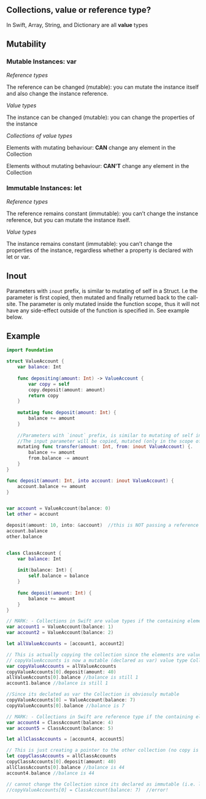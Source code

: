 ## Collections, value or reference type?
In Swift, Array, String, and Dictionary are all **value** types

## Mutability
### Mutable Instances: var
*Reference types*

The reference can be changed (mutable): you can mutate the instance itself and also change the instance reference.

*Value types*

The instance can be changed (mutable): you can change the properties of the instance

*Collections of value types*

Elements with mutating behaviour: **CAN** change any element in the Collection

Elements without mutating behaviour: **CAN'T** change any element in the Collection


### Immutable Instances: let
*Reference types*

The reference remains constant (immutable): you can’t change the instance reference, but you can mutate the instance itself.

*Value types*

The instance remains constant (immutable): you can’t change the properties of the instance, regardless whether a property is declared with let or var.


## Inout
Parameters with `inout` prefix, is similar to mutating of self in a Struct. I.e the parameter is first copied, then mutated and finally returned back to the call-site. The parameter is only mutated inside the function scope, thus it will not have any side-effect outside of the function is specified in. See example below.


## Example

```swift
import Foundation

struct ValueAccount {
    var balance: Int
    
    func depositing(amount: Int) -> ValueAccount {
        var copy = self
        copy.deposit(amount: amount)
        return copy
    }
    
    mutating func deposit(amount: Int) {
        balance += amount
    }
    
    //Parameters with `inout` prefix, is similar to mutating of self in a Struct.
    //The input parameter will be copied, mutated (only in the scope of this function) and returned back to callee
    mutating func transfer(amount: Int, from: inout ValueAccount) {. 
        balance += amount
        from.balance -= amount
    }
}

func deposit(amount: Int, into account: inout ValueAccount) {
    account.balance += amount
}


var account = ValueAccount(balance: 0)
let other = account

deposit(amount: 10, into: &account)  //this is NOT passing a reference to the variable account!
account.balance
other.balance


class ClassAccount {
    var balance: Int
    
    init(balance: Int) {
        self.balance = balance
    }
    
    func deposit(amount: Int) {
        balance += amount
    }
}

// MARK: - Collections in Swift are value types if the containing elements are values types
var account1 = ValueAccount(balance: 1)
var account2 = ValueAccount(balance: 2)

let allValueAccounts = [account1, account2]

// This is actually copying the collection since the elements are value types [copy-on-write]
// copyValueAccounts is now a mutable (declared as var) value type Collection
var copyValueAccounts = allValueAccounts
copyValueAccounts[0].deposit(amount: 40)
allValueAccounts[0].balance //balance is still 1
account1.balance //balance is still 1

//Since its declated as var the Collection is obviosuly mutable
copyValueAccounts[0] = ValueAccount(balance: 7)
copyValueAccounts[0].balance //balance is 7

// MARK: - Collections in Swift are reference type if the containing elements are reference types
var account4 = ClassAccount(balance: 4)
var account5 = ClassAccount(balance: 5)

let allClassAccounts = [account4, account5]

// This is just creating a pointer to the other collection (no copy is done since the elements are reference types)
let copyClassAccounts = allClassAccounts
copyClassAccounts[0].deposit(amount: 40)
allClassAccounts[0].balance //balance is 44
account4.balance //balance is 44

// cannot change the Collection since its declared as immutable (i.e. let)
//copyValueAccounts[0] = ClassAccount(balance: 7)  //error!

```
